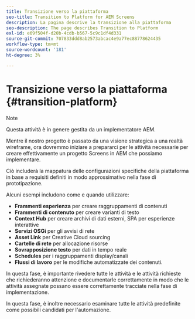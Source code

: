 ```yaml
---
title: Transizione verso la piattaforma
seo-title: Transition to Platform for AEM Screens
description: La pagina descrive la transizione alla piattaforma
seo-description: The page describes Transition to Platform
exl-id: e69f504f-d20b-4cdb-b567-5c9c1df4d331
source-git-commit: 707833ddd8ab2573abcac4e9a77ec88778624435
workflow-type: tm+mt
source-wordcount: '181'
ht-degree: 3%

---
```


# Transizione verso la piattaforma {#transition-platform}

>[!NOTE]
>
>Questa attività è in genere gestita da un implementatore AEM.

Mentre il nostro progetto è passato da una visione strategica a una realtà wireframe, ora dovremmo iniziare a prepararci per le attività necessarie per creare effettivamente un progetto Screens in AEM che possiamo implementare.

Ciò includerà la mappatura delle configurazioni specifiche della piattaforma in base a requisiti definiti in modo approssimativo nella fase di prototipazione.

Alcuni esempi includono come e quando utilizzare:

* **Frammenti esperienza** per creare raggruppamenti di contenuti
* **Frammenti di contenuto** per creare varianti di testo
* **Context Hub** per creare archivi di dati esterni, SPA per esperienze interattive
* **Servizi OSGi** per gli avvisi di rete
* **Asset Link** per Creative Cloud sourcing
* **Cartelle di rete** per allocazione risorse
* **Sovrapposizione testo** per dati in tempo reale
* **Schedules** per i raggruppamenti display/canali
* **Flussi di lavoro** per le modifiche automatizzate dei contenuti.

In questa fase, è importante rivedere tutte le attività e le attività richieste che richiederanno attenzione e documentarle correttamente in modo che le attività assegnate possano essere correttamente tracciate nella fase di implementazione.

In questa fase, è inoltre necessario esaminare tutte le attività predefinite come possibili candidati per l&#39;automazione.

